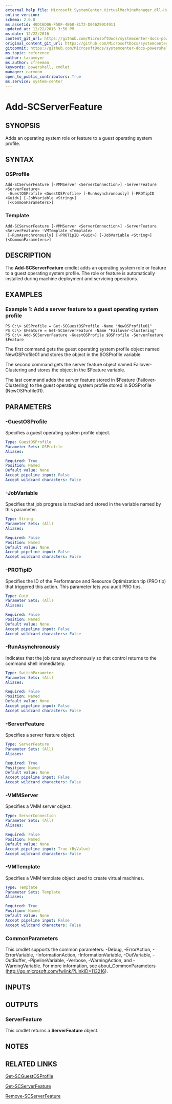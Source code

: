 ```yaml
---
external help file: Microsoft.SystemCenter.VirtualMachineManager.dll-Help.xml
online version: 
schema: 2.0.0
ms.assetid: 40DC6D06-F50F-4B68-8172-D046290C4911
updated_at: 12/22/2016 3:56 PM
ms.date: 12/22/2016
content_git_url: https://github.com/MicrosoftDocs/systemcenter-docs-powershell/blob/master/systemcenter-cmdlets/SystemCenter2016/VirtualMachineManager/vlatest/Add-SCServerFeature.md
original_content_git_url: https://github.com/MicrosoftDocs/systemcenter-docs-powershell/blob/master/systemcenter-cmdlets/SystemCenter2016/VirtualMachineManager/vlatest/Add-SCServerFeature.md
gitcommit: https://github.com/MicrosoftDocs/systemcenter-docs-powershell/blob/96e5647587661652225fbdd2c797cd4d59d542bc/systemcenter-cmdlets/SystemCenter2016/VirtualMachineManager/vlatest/Add-SCServerFeature.md
ms.topic: reference
author: tarameyer
ms.author: cfreeman
keywords: powershell, cmdlet
manager: carmonm
open_to_public_contributors: True
ms.service: system-center
---
```


# Add-SCServerFeature

## SYNOPSIS
Adds an operating system role or feature to a guest operating system profile.

## SYNTAX

### OSProfile
```
Add-SCServerFeature [-VMMServer <ServerConnection>] -ServerFeature <ServerFeature>
 -GuestOSProfile <GuestOSProfile> [-RunAsynchronously] [-PROTipID <Guid>] [-JobVariable <String>]
 [<CommonParameters>]
```

### Template
```
Add-SCServerFeature [-VMMServer <ServerConnection>] -ServerFeature <ServerFeature> -VMTemplate <Template>
 [-RunAsynchronously] [-PROTipID <Guid>] [-JobVariable <String>] [<CommonParameters>]
```

## DESCRIPTION
The **Add-SCServerFeature** cmdlet adds an operating system role or feature to a guest operating system profile.
The role or feature is automatically installed during machine deployment and servicing operations.

## EXAMPLES

### Example 1: Add a server feature to a guest operating system profile
```
PS C:\> $OSProfile = Get-SCGuestOSProfile -Name "NewOSProfile01"
PS C:\> $Feature = Get-SCServerFeature -Name "Failover-Clustering"
PS C:\> Add-SCServerFeature -GuestOSProfile $OSProfile -ServerFeature $Feature
```

The first command gets the guest operating system profile object named NewOSProfile01 and stores the object in the $OSProfile variable.

The second command gets the server feature object named Failover-Clustering and stores the object in the $Feature variable.

The last command adds the server feature stored in $Feature (Failover-Clustering) to the guest operating system profile stored in $OSProfile (NewOSProfile01).

## PARAMETERS

### -GuestOSProfile
Specifies a guest operating system profile object.

```yaml
Type: GuestOSProfile
Parameter Sets: OSProfile
Aliases: 

Required: True
Position: Named
Default value: None
Accept pipeline input: False
Accept wildcard characters: False
```

### -JobVariable
Specifies that job progress is tracked and stored in the variable named by this parameter.

```yaml
Type: String
Parameter Sets: (All)
Aliases: 

Required: False
Position: Named
Default value: None
Accept pipeline input: False
Accept wildcard characters: False
```

### -PROTipID
Specifies the ID of the Performance and Resource Optimization tip (PRO tip) that triggered this action.
This parameter lets you audit PRO tips.

```yaml
Type: Guid
Parameter Sets: (All)
Aliases: 

Required: False
Position: Named
Default value: None
Accept pipeline input: False
Accept wildcard characters: False
```

### -RunAsynchronously
Indicates that the job runs asynchronously so that control returns to the command shell immediately.

```yaml
Type: SwitchParameter
Parameter Sets: (All)
Aliases: 

Required: False
Position: Named
Default value: None
Accept pipeline input: False
Accept wildcard characters: False
```

### -ServerFeature
Specifies a server feature object.

```yaml
Type: ServerFeature
Parameter Sets: (All)
Aliases: 

Required: True
Position: Named
Default value: None
Accept pipeline input: False
Accept wildcard characters: False
```

### -VMMServer
Specifies a VMM server object.

```yaml
Type: ServerConnection
Parameter Sets: (All)
Aliases: 

Required: False
Position: Named
Default value: None
Accept pipeline input: True (ByValue)
Accept wildcard characters: False
```

### -VMTemplate
Specifies a VMM template object used to create virtual machines.

```yaml
Type: Template
Parameter Sets: Template
Aliases: 

Required: True
Position: Named
Default value: None
Accept pipeline input: False
Accept wildcard characters: False
```

### CommonParameters
This cmdlet supports the common parameters: -Debug, -ErrorAction, -ErrorVariable, -InformationAction, -InformationVariable, -OutVariable, -OutBuffer, -PipelineVariable, -Verbose, -WarningAction, and -WarningVariable. For more information, see about_CommonParameters (http://go.microsoft.com/fwlink/?LinkID=113216).

## INPUTS

## OUTPUTS

### ServerFeature
This cmdlet returns a **ServerFeature** object.

## NOTES

## RELATED LINKS

[Get-SCGuestOSProfile](xref:SystemCenter2016/VirtualMachineManager/vlatest/Get-SCGuestOSProfile.md)

[Get-SCServerFeature](xref:SystemCenter2016/VirtualMachineManager/vlatest/Get-SCServerFeature.md)

[Remove-SCServerFeature](xref:SystemCenter2016/VirtualMachineManager/vlatest/Remove-SCServerFeature.md)

